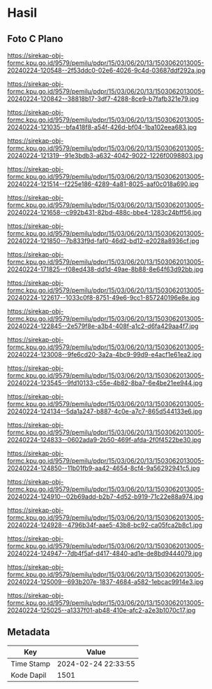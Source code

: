# Hasil

## Foto C Plano

https://sirekap-obj-formc.kpu.go.id/9579/pemilu/pdpr/15/03/06/20/13/1503062013005-20240224-120548--2f53ddc0-02e6-4026-9c4d-03687ddf292a.jpg

https://sirekap-obj-formc.kpu.go.id/9579/pemilu/pdpr/15/03/06/20/13/1503062013005-20240224-120842--38818b17-3df7-4288-8ce9-b7fafb321e79.jpg

https://sirekap-obj-formc.kpu.go.id/9579/pemilu/pdpr/15/03/06/20/13/1503062013005-20240224-121035--bfa418f8-a54f-426d-bf04-1ba102eea683.jpg

https://sirekap-obj-formc.kpu.go.id/9579/pemilu/pdpr/15/03/06/20/13/1503062013005-20240224-121319--91e3bdb3-a632-4042-9022-1226f0098803.jpg

https://sirekap-obj-formc.kpu.go.id/9579/pemilu/pdpr/15/03/06/20/13/1503062013005-20240224-121514--f225e186-4289-4a81-8025-aaf0c018a690.jpg

https://sirekap-obj-formc.kpu.go.id/9579/pemilu/pdpr/15/03/06/20/13/1503062013005-20240224-121658--c992b431-82bd-488c-bbe4-1283c24bff56.jpg

https://sirekap-obj-formc.kpu.go.id/9579/pemilu/pdpr/15/03/06/20/13/1503062013005-20240224-121850--7b833f9d-faf0-46d2-bd12-e2028a8936cf.jpg

https://sirekap-obj-formc.kpu.go.id/9579/pemilu/pdpr/15/03/06/20/13/1503062013005-20240224-171825--f08ed438-dd1d-49ae-8b88-8e64f63d92bb.jpg

https://sirekap-obj-formc.kpu.go.id/9579/pemilu/pdpr/15/03/06/20/13/1503062013005-20240224-122617--1033c0f8-8751-49e6-9cc1-857240196e8e.jpg

https://sirekap-obj-formc.kpu.go.id/9579/pemilu/pdpr/15/03/06/20/13/1503062013005-20240224-122845--2e579f8e-a3b4-408f-a1c2-d6fa429aa4f7.jpg

https://sirekap-obj-formc.kpu.go.id/9579/pemilu/pdpr/15/03/06/20/13/1503062013005-20240224-123008--9fe6cd20-3a2a-4bc9-99d9-e4acf1e61ea2.jpg

https://sirekap-obj-formc.kpu.go.id/9579/pemilu/pdpr/15/03/06/20/13/1503062013005-20240224-123545--9fd10133-c55e-4b82-8ba7-6e4be21ee944.jpg

https://sirekap-obj-formc.kpu.go.id/9579/pemilu/pdpr/15/03/06/20/13/1503062013005-20240224-124134--5da1a247-b887-4c0e-a7c7-865d544133e6.jpg

https://sirekap-obj-formc.kpu.go.id/9579/pemilu/pdpr/15/03/06/20/13/1503062013005-20240224-124833--0602ada9-2b50-469f-afda-2f0f4522be30.jpg

https://sirekap-obj-formc.kpu.go.id/9579/pemilu/pdpr/15/03/06/20/13/1503062013005-20240224-124850--11b01fb9-aa42-4654-8cf4-9a56292941c5.jpg

https://sirekap-obj-formc.kpu.go.id/9579/pemilu/pdpr/15/03/06/20/13/1503062013005-20240224-124910--02b69add-b2b7-4d52-b919-71c22e88a974.jpg

https://sirekap-obj-formc.kpu.go.id/9579/pemilu/pdpr/15/03/06/20/13/1503062013005-20240224-124928--4796b34f-aae5-43b8-bc92-ca05fca2b8c1.jpg

https://sirekap-obj-formc.kpu.go.id/9579/pemilu/pdpr/15/03/06/20/13/1503062013005-20240224-124947--7db4f5af-d417-4840-ad1e-de8bd9444079.jpg

https://sirekap-obj-formc.kpu.go.id/9579/pemilu/pdpr/15/03/06/20/13/1503062013005-20240224-125009--693b207e-1837-4684-a582-1ebcac9914e3.jpg

https://sirekap-obj-formc.kpu.go.id/9579/pemilu/pdpr/15/03/06/20/13/1503062013005-20240224-125025--a1337f01-ab48-410e-afc2-a2e3b1070c17.jpg


## Metadata

| Key        | Value               |
| ---------- | ------------------- |
| Time Stamp | 2024-02-24 22:33:55 |
| Kode Dapil | 1501                |



